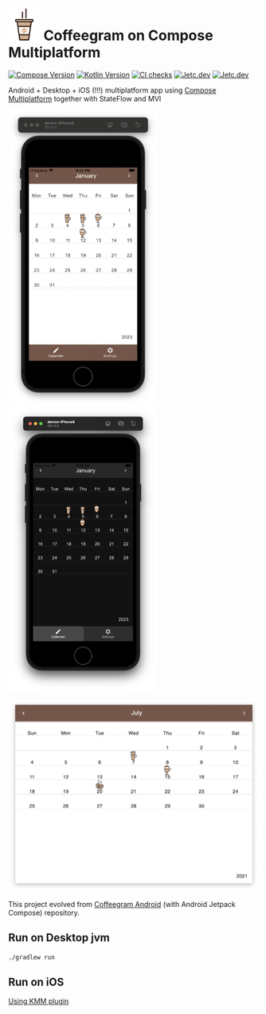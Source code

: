 # ![](images/icon.png) Coffeegram on Compose Multiplatform

[![Compose Version](https://img.shields.io/badge/Compose%20Multiplatform-1.5.10-yellow)](https://github.com/JetBrains/compose-multiplatform)
[![Kotlin Version](https://img.shields.io/badge/Kotlin-1.9.20-blue.svg)](https://kotlinlang.org)
[![CI checks](https://github.com/phansier/Coffeegram-Compose-Multiplatform/actions/workflows/verify.yml/badge.svg)](https://github.com/phansier/Coffeegram-Compose-Multiplatform/actions/workflows/verify.yml)
[![Jetc.dev](https://img.shields.io/badge/jetc.dev-77-blue)](https://jetc.dev/issues/077.html)
[![Jetc.dev](https://img.shields.io/badge/jetc.dev-130-blue)](https://jetc.dev/issues/130.html)


Android + Desktop + iOS (!!!) multiplatform app using [Compose Multiplatform](https://github.com/JetBrains/compose-jb) together with StateFlow and MVI

<img src="images/ios.png" alt="drawing" width="300"/>
<img src="images/ios_dark.png" alt="drawing" width="300"/>

![](images/desktop.png)

This project evolved from [Coffeegram Android](https://github.com/phansier/Coffeegram) (with Android Jetpack Compose) repository.

## Run on Desktop jvm
`./gradlew run`

## Run on iOS
[Using KMM plugin](https://github.com/JetBrains/compose-multiplatform-ios-android-template#on-ios)
